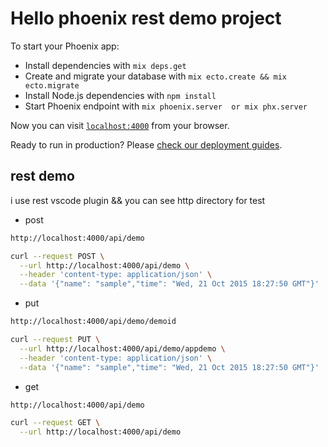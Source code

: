 # Hello phoenix rest demo project

To start your Phoenix app:

* Install dependencies with `mix deps.get`
* Create and migrate your database with `mix ecto.create && mix ecto.migrate`
* Install Node.js dependencies with `npm install`
* Start Phoenix endpoint with `mix phoenix.server  or mix phx.server`

Now you can visit [`localhost:4000`](http://localhost:4000) from your browser.

Ready to run in production? Please [check our deployment guides](http://www.phoenixframework.org/docs/deployment).

## rest demo
 i use rest vscode plugin && you can see http directory for test

* post

```bash
http://localhost:4000/api/demo

curl --request POST \
  --url http://localhost:4000/api/demo \
  --header 'content-type: application/json' \
  --data '{"name": "sample","time": "Wed, 21 Oct 2015 18:27:50 GMT"}'

```

* put

```bash
http://localhost:4000/api/demo/demoid

curl --request PUT \
  --url http://localhost:4000/api/demo/appdemo \
  --header 'content-type: application/json' \
  --data '{"name": "sample","time": "Wed, 21 Oct 2015 18:27:50 GMT"}'

```

* get

```bash
http://localhost:4000/api/demo

curl --request GET \
  --url http://localhost:4000/api/demo
```